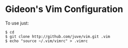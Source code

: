 Gideon's Vim Configuration
==========================

To use just:

    $ cd
    $ git clone http://github.com/juve/vim.git .vim
    $ echo "source ~/.vim/vimrc" > .vimrc

